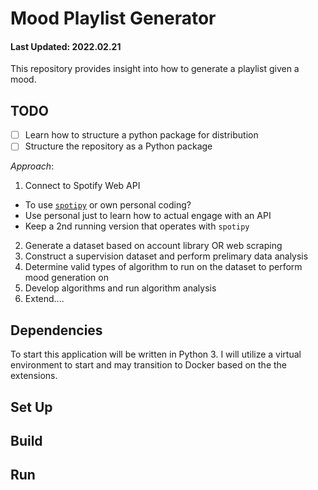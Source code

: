
# Mood Playlist Generator

#### Last Updated: 2022.02.21

This repository provides insight into how to generate a playlist given a mood.

## TODO

- [ ] Learn how to structure a python package for distribution
- [ ] Structure the repository as a Python package  

_Approach_:
1. Connect to Spotify Web API
  - To use [`spotipy`](https://spotipy.readthedocs.io/) or own personal coding?
  - Use personal just to learn how to actual engage with an API
  - Keep a 2nd running version that operates with `spotipy`
2. Generate a dataset based on account library OR web scraping
3. Construct a supervision dataset and perform prelimary data analysis
4. Determine valid types of algorithm to run on the dataset to perform mood generation on
5. Develop algorithms and run algorithm analysis
6. Extend....

## Dependencies

To start this application will be written in Python 3. I will utilize a virtual environment to start and may transition to Docker based on the the extensions.

## Set Up

## Build

## Run

